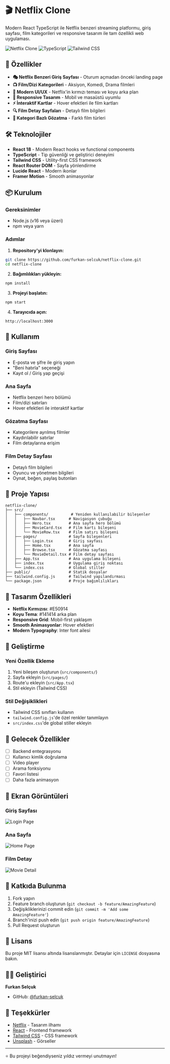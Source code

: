# 🎬 Netflix Clone

Modern React TypeScript ile Netflix benzeri streaming platformu, giriş sayfası, film kategorileri ve responsive tasarım ile tam özellikli web uygulaması.

![Netflix Clone](https://img.shields.io/badge/React-18-blue?style=for-the-badge&logo=react)
![TypeScript](https://img.shields.io/badge/TypeScript-5.0-blue?style=for-the-badge&logo=typescript)
![Tailwind CSS](https://img.shields.io/badge/Tailwind_CSS-3.0-38B2AC?style=for-the-badge&logo=tailwind-css)

## 🚀 Özellikler

- **🎭 Netflix Benzeri Giriş Sayfası** - Oturum açmadan önceki landing page
- **📺 Film/Dizi Kategorileri** - Aksiyon, Komedi, Drama filmleri
- **🎨 Modern UI/UX** - Netflix'in kırmızı teması ve koyu arka plan
- **📱 Responsive Tasarım** - Mobil ve masaüstü uyumlu
- **⚡ İnteraktif Kartlar** - Hover efektleri ile film kartları
- **🔍 Film Detay Sayfaları** - Detaylı film bilgileri
- **🎯 Kategori Bazlı Gözatma** - Farklı film türleri

## 🛠 Teknolojiler

- **React 18** - Modern React hooks ve functional components
- **TypeScript** - Tip güvenliği ve geliştirici deneyimi
- **Tailwind CSS** - Utility-first CSS framework
- **React Router DOM** - Sayfa yönlendirme
- **Lucide React** - Modern ikonlar
- **Framer Motion** - Smooth animasyonlar

## 📦 Kurulum

### Gereksinimler
- Node.js (v16 veya üzeri)
- npm veya yarn

### Adımlar

1. **Repository'yi klonlayın:**
```bash
git clone https://github.com/furkan-selcuk/netflix-clone.git
cd netflix-clone
```

2. **Bağımlılıkları yükleyin:**
```bash
npm install
```

3. **Projeyi başlatın:**
```bash
npm start
```

4. **Tarayıcıda açın:**
```
http://localhost:3000
```

## 🎯 Kullanım

### Giriş Sayfası
- E-posta ve şifre ile giriş yapın
- "Beni hatırla" seçeneği
- Kayıt ol / Giriş yap geçişi

### Ana Sayfa
- Netflix benzeri hero bölümü
- Film/dizi satırları
- Hover efektleri ile interaktif kartlar

### Gözatma Sayfası
- Kategorilere ayrılmış filmler
- Kaydırılabilir satırlar
- Film detaylarına erişim

### Film Detay Sayfası
- Detaylı film bilgileri
- Oyuncu ve yönetmen bilgileri
- Oynat, beğen, paylaş butonları

## 📁 Proje Yapısı

```
netflix-clone/
├── src/
│   ├── components/          # Yeniden kullanılabilir bileşenler
│   │   ├── Navbar.tsx      # Navigasyon çubuğu
│   │   ├── Hero.tsx        # Ana sayfa hero bölümü
│   │   ├── MovieCard.tsx   # Film kartı bileşeni
│   │   └── MovieRow.tsx    # Film satırı bileşeni
│   ├── pages/              # Sayfa bileşenleri
│   │   ├── Login.tsx       # Giriş sayfası
│   │   ├── Home.tsx        # Ana sayfa
│   │   ├── Browse.tsx      # Gözatma sayfası
│   │   └── MovieDetail.tsx # Film detay sayfası
│   ├── App.tsx             # Ana uygulama bileşeni
│   ├── index.tsx           # Uygulama giriş noktası
│   └── index.css           # Global stiller
├── public/                 # Statik dosyalar
├── tailwind.config.js      # Tailwind yapılandırması
└── package.json            # Proje bağımlılıkları
```

## 🎨 Tasarım Özellikleri

- **Netflix Kırmızısı**: #E50914
- **Koyu Tema**: #141414 arka plan
- **Responsive Grid**: Mobil-first yaklaşım
- **Smooth Animasyonlar**: Hover efektleri
- **Modern Typography**: Inter font ailesi

## 🔧 Geliştirme

### Yeni Özellik Ekleme
1. Yeni bileşen oluşturun (`src/components/`)
2. Sayfa ekleyin (`src/pages/`)
3. Route'u ekleyin (`src/App.tsx`)
4. Stil ekleyin (Tailwind CSS)

### Stil Değişiklikleri
- Tailwind CSS sınıfları kullanın
- `tailwind.config.js`'de özel renkler tanımlayın
- `src/index.css`'de global stiller ekleyin

## 🚀 Gelecek Özellikler

- [ ] Backend entegrasyonu
- [ ] Kullanıcı kimlik doğrulama
- [ ] Video player
- [ ] Arama fonksiyonu
- [ ] Favori listesi
- [ ] Daha fazla animasyon

## 📸 Ekran Görüntüleri

### Giriş Sayfası
![Login Page](https://via.placeholder.com/800x400/1a1a1a/ffffff?text=Netflix+Login+Page)

### Ana Sayfa
![Home Page](https://via.placeholder.com/800x400/1a1a1a/ffffff?text=Netflix+Home+Page)

### Film Detay
![Movie Detail](https://via.placeholder.com/800x400/1a1a1a/ffffff?text=Movie+Detail+Page)

## 🤝 Katkıda Bulunma

1. Fork yapın
2. Feature branch oluşturun (`git checkout -b feature/AmazingFeature`)
3. Değişikliklerinizi commit edin (`git commit -m 'Add some AmazingFeature'`)
4. Branch'inizi push edin (`git push origin feature/AmazingFeature`)
5. Pull Request oluşturun

## 📄 Lisans

Bu proje MIT lisansı altında lisanslanmıştır. Detaylar için `LICENSE` dosyasına bakın.

## 👨‍💻 Geliştirici

**Furkan Selçuk**
- GitHub: [@furkan-selcuk](https://github.com/furkan-selcuk)

## 🙏 Teşekkürler

- [Netflix](https://netflix.com) - Tasarım ilhamı
- [React](https://reactjs.org) - Frontend framework
- [Tailwind CSS](https://tailwindcss.com) - CSS framework
- [Unsplash](https://unsplash.com) - Görseller

---

⭐ Bu projeyi beğendiyseniz yıldız vermeyi unutmayın!
